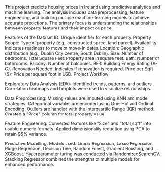 This project predicts housing prices in Ireland using predictive analytics and machine learning. The analysis includes data preprocessing, feature engineering, and building multiple machine-learning models to achieve accurate predictions. The primary focus is understanding the relationships between property features and their impact on price.

Features of the Dataset ID: Unique identifier for each property. Property Scope: Type of property (e.g., constructed space, land parcel). Availability: Indicates readiness to move or move-in dates. Location: Geographic distribution (e.g., Dublin City Centre, South Dublin). Size: Number of bedrooms. Total Square Feet: Property area in square feet. Bath: Number of bathrooms. Balcony: Number of balconies. BER: Building Energy Rating (A-G). Renovation Needed: Indicates if renovation is required. Price per Sqft ($): Price per square foot in USD. Project Workflow

Exploratory Data Analysis (EDA): Identified trends, patterns, and outliers. Correlation heatmaps and boxplots were used to visualize relationships.

Data Preprocessing: Missing values are imputed using KNN and mode strategies. Categorical variables are encoded using One-Hot and Ordinal Encoding. Outliers are handled with the Interquartile Range (IQR) method. Created a "Price" column for total property value.

Feature Engineering: Converted features like "Size" and "total_sqft" into usable numeric formats. Applied dimensionality reduction using PCA to retain 95% variance.

Predictive Modelling: Models used: Linear Regression, Lasso Regression, Ridge Regression, Decision Tree, Random Forest, Gradient Boosting, and XGBoost. Hyperparameter tuning was conducted via RandomizedSearchCV. Stacking Regressor combined the strengths of multiple models for enhanced performance.

